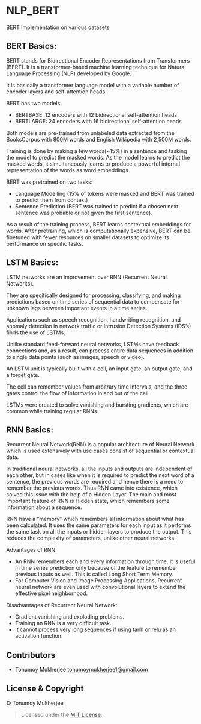 # NLP_BERT
BERT Implementation on various datasets


## BERT Basics:

BERT stands for Bidirectional Encoder Representations from Transformers (BERT). It is a transformer-based machine learning technique for Natural Language Processing   (NLP) developed by Google.

It is basically a transformer language model with a variable number of encoder layers and self-attention heads.

BERT has two models: 
  * BERTBASE: 12 encoders with 12 bidirectional self-attention heads
  * BERTLARGE: 24 encoders with 16 bidirectional self-attention heads

Both models are pre-trained from unlabeled data extracted from the BooksCorpus with 800M words and English Wikipedia with 2,500M words.

Training is done by making a few words(~15%) in a sentence and tasking the model to predict the masked words.
As the model learns to predict the masked words, it simultaneously learns to produce a powerful internal representation of the words as word embeddings.

BERT was pretrained on two tasks:
  * Language Modelling (15% of tokens were masked and BERT was trained to predict them from context)
  * Sentence Prediction (BERT was trained to predict if a chosen next sentence was probable or not given the first sentence).

As a result of the training process, BERT learns contextual embeddings for words. After pretraining, which is computationally expensive, BERT can be finetuned with     fewer resources on smaller datasets to optimize its performance on specific tasks.


## LSTM Basics:


  LSTM networks are an improvement over RNN (Recurrent Neural Networks).


  They are specifically designed for processing, classifying, and making predictions based on time series of sequential data to compensate for unknown lags between       important events in a time series.


  Applications such as speech recognition, handwriting recognition, and anomaly detection in network traffic or Intrusion Detection Systems (IDS’s) finds the use of     LSTMs.


  Unlike standard feed-forward neural networks, LSTMs have feedback connections and, as a result, can process entire data sequences in addition to single data points     (such as images, speech or video).


  An LSTM unit is typically built with a cell, an input gate, an output gate, and a forget gate.


  The cell can remember values from arbitrary time intervals, and the three gates control the flow of information in and out of the cell.


  LSTMs were created to solve vanishing and bursting gradients, which are common while training regular RNNs.


## RNN Basics:

Recurrent Neural Network(RNN) is a popular architecture of Neural Network which is used extensively with use cases consist of sequential or contextual data.

In traditional neural networks, all the inputs and outputs are independent of each other, but in cases like when it is required to predict the next word of a           sentence, the previous words are required and hence there is a need to remember the previous words. Thus RNN came into existence, which solved this issue with the     help of a Hidden Layer. The main and most important feature of RNN is Hidden state, which remembers some information about a sequence.

RNN have a “memory” which remembers all information about what has been calculated. It uses the same parameters for each input as it performs the same task on all     the inputs or hidden layers to produce the output. This reduces the complexity of parameters, unlike other neural networks.

Advantages of RNN:
  * An RNN remembers each and every information through time. It is useful in time series prediction only because of the feature to remember previous inputs as             well. This is called Long Short Term Memory.
  * For Computer Vision and Image Processing Applications, Recurrent neural network are even used with convolutional layers to extend the effective pixel neighborhood.


Disadvantages of Recurrent Neural Network:
  * Gradient vanishing and exploding problems.
  * Training an RNN is a very difficult task.
  * It cannot process very long sequences if using tanh or relu as an activation function.


## Contributors
* Tonumoy Mukherjee tonumoymukherjee1@gmail.com

## License & Copyright
&#169; Tonumoy Mukherjee
> Licensed under the [MIT License](LICENSE).
